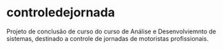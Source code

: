 # controledejornada
Projeto de conclusão de curso do curso de Análise e Desenvolviemnto de sistemas, destinado a controle de jornadas de motoristas profissionais.
